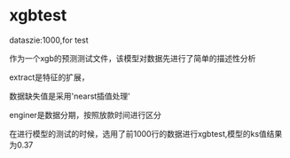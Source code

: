 # xgbtest
dataszie:1000,for test


作为一个xgb的预测测试文件，该模型对数据先进行了简单的描述性分析

extract是特征的扩展，

数据缺失值是采用'nearst插值处理'

enginer是数据分期，按照放款时间进行区分

在进行模型的测试的时候，选用了前1000行的数据进行xgbtest,模型的ks值结果为0.37

